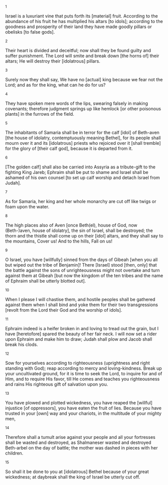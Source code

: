 <sup>1</sup> 

Israel is a luxuriant vine that puts forth its [material] fruit. According to the abundance of his fruit he has multiplied his altars [to idols]; according to the goodness and prosperity of their land they have made goodly pillars or obelisks [to false gods]. 

<sup>2</sup> 

Their heart is divided and deceitful; now shall they be found guilty and suffer punishment. The Lord will smite and break down [the horns of] their altars; He will destroy their [idolatrous] pillars. 

<sup>3</sup> 

Surely now they shall say, We have no [actual] king because we fear not the Lord; and as for the king, what can he do for us? 

<sup>4</sup> 

They have spoken mere words of the lips, swearing falsely in making covenants; therefore judgment springs up like hemlock [or other poisonous plants] in the furrows of the field. 

<sup>5</sup> 

The inhabitants of Samaria shall be in terror for the calf [idol] of Beth-aven [the house of idolatry, contemptuously meaning Bethel], for its people shall mourn over it and its [idolatrous] priests who rejoiced over it [shall tremble] for the glory of [their calf god], because it is departed from it. 

<sup>6</sup> 

[The golden calf] shall also be carried into Assyria as a tribute-gift to the fighting King Jareb; Ephraim shall be put to shame and Israel shall be ashamed of his own counsel [to set up calf worship and detach Israel from Judah]. 

<sup>7</sup> 

As for Samaria, her king and her whole monarchy are cut off like twigs or foam upon the water. 

<sup>8</sup> 

The high places also of Aven [once Beth(el), house of God, now (Beth-)aven, house of idolatry], the sin of Israel, shall be destroyed; the thorn and the thistle shall come up on their [idol] altars, and they shall say to the mountains, Cover us! And to the hills, Fall on us! 

<sup>9</sup> 

O Israel, you have [willfully] sinned from the days of Gibeah [when you all but wiped out the tribe of Benjamin]! There [Israel] stood [then, only] that the battle against the sons of unrighteousness might not overtake and turn against them at Gibeah [but now the kingdom of the ten tribes and the name of Ephraim shall be utterly blotted out]. 

<sup>10</sup> 

When I please I will chastise them, and hostile peoples shall be gathered against them when I shall bind and yoke them for their two transgressions [revolt from the Lord their God and the worship of idols]. 

<sup>11</sup> 

Ephraim indeed is a heifer broken in and loving to tread out the grain, but I have [heretofore] spared the beauty of her fair neck. I will now set a rider upon Ephraim and make him to draw; Judah shall plow and Jacob shall break his clods. 

<sup>12</sup> 

Sow for yourselves according to righteousness (uprightness and right standing with God); reap according to mercy and loving-kindness. Break up your uncultivated ground, for it is time to seek the Lord, to inquire for and of Him, and to require His favor, till He comes and teaches you righteousness and rains His righteous gift of salvation upon you. 

<sup>13</sup> 

You have plowed and plotted wickedness, you have reaped the [willful] injustice [of oppressors], you have eaten the fruit of lies. Because you have trusted in your [own] way and your chariots, in the multitude of your mighty men, 

<sup>14</sup> 

Therefore shall a tumult arise against your people and all your fortresses shall be wasted and destroyed, as Shalmaneser wasted and destroyed Beth-arbel on the day of battle; the mother was dashed in pieces with her children. 

<sup>15</sup> 

So shall it be done to you at [idolatrous] Bethel because of your great wickedness; at daybreak shall the king of Israel be utterly cut off.